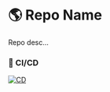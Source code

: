 # 🌎 Repo Name

Repo desc...

### 🤖 CI/CD

[![CD](https://github.com/user/repo/actions/workflows/cd.yml/badge.svg)](https://github.com/user/repo/actions/workflows/cd.yml)